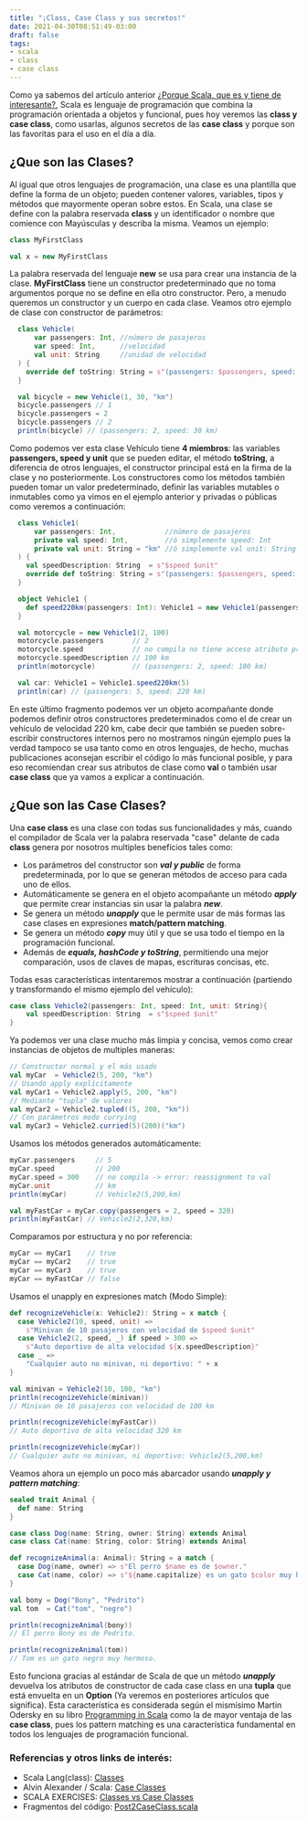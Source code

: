 ```yaml
---
title: "¡Class, Case Class y sus secretos!"
date: 2021-04-30T08:51:49-03:00
draft: false
tags:
- scala
- class
- case class
---
```


Como ya sabemos del artículo anterior [¿Porque Scala, que es y tiene de interesante?](https://rodobarcaaa.github.io/art%C3%ADculos/scala/),
Scala es lenguaje de programación que combina la programación orientada a objetos y funcional, pues hoy veremos las **class y case class**,
como usarlas, algunos secretos de las **case class** y porque son las favoritas para el uso en el día a día.


## ¿Que son las Clases?
Al igual que otros lenguajes de programación, una clase es una plantilla que define la forma de un objeto; pueden contener valores,
variables, tipos y métodos que mayormente operan sobre estos. En Scala, una clase se define con la palabra reservada **class** y
un identificador o nombre que comience con Mayúsculas y describa la misma. Veamos un ejemplo:


```scala
class MyFirstClass

val x = new MyFirstClass  
```
La palabra reservada del lenguaje **new** se usa para crear una instancia de la clase. **MyFirstClass** tiene un constructor predeterminado que
no toma argumentos porque no se define en ella otro constructor. Pero, a menudo queremos un constructor y un cuerpo en cada clase. Veamos otro
ejemplo de clase con constructor de parámetros:


```scala
  class Vehicle(
      var passengers: Int, //número de pasajeros
      var speed: Int,      //velocidad
      val unit: String     //unidad de velocidad
  ) {
    override def toString: String = s"(passengers: $passengers, speed: $speed $unit)"
  }

  val bicycle = new Vehicle(1, 30, "km")
  bicycle.passengers // 1
  bicycle.passengers = 2 
  bicycle.passengers // 2
  println(bicycle) // (passengers: 2, speed: 30 km)
```
Como podemos ver esta clase Vehículo tiene **4 miembros**: las variables **passengers, speed y unit** que se pueden editar, el método **toString**,
a diferencia de otros lenguajes, el constructor principal está en la firma de la clase y no posteriormente. Los constructores como los
métodos también pueden tomar un valor predeterminado, definir las variables mutables o inmutables como ya vimos en el ejemplo anterior
y privadas o públicas como veremos a continuación:


```scala
  class Vehicle1(
      var passengers: Int,            //número de pasajeros
      private val speed: Int,         //ó simplemente speed: Int
      private val unit: String = "km" //ó simplemente val unit: String
  ) {
    val speedDescription: String  = s"$speed $unit"
    override def toString: String = s"(passengers: $passengers, speed: $speedDescription)"
  }

  object Vehicle1 {
    def speed220km(passengers: Int): Vehicle1 = new Vehicle1(passengers, 220, "km")
  }

  val motorcycle = new Vehicle1(2, 100)
  motorcycle.passengers       // 2
  motorcycle.speed            // no compila no tiene acceso atributo privado
  motorcycle.speedDescription // 100 km
  println(motorcycle)         // (passengers: 2, speed: 100 km)

  val car: Vehicle1 = Vehicle1.speed220km(5)
  println(car) // (passengers: 5, speed: 220 km)
```

En este último fragmento podemos ver un objeto acompañante donde podemos definir otros constructores predeterminados como el de crear un vehículo
de velocidad 220 km, cabe decir que también se pueden sobre-escribir constructores internos pero no mostramos ningún ejemplo pues la verdad tampoco se usa
tanto como en otros lenguajes, de hecho, muchas publicaciones aconsejan escribir el código lo más funcional posible, y para eso recomiendan crear
sus atributos de clase como **val** o también usar **case class** que ya vamos a explicar a continuación.


## ¿Que son las Case Clases?
Una **case class** es una clase con todas sus funcionalidades y más, cuando el compilador de Scala ver la palabra reservada "case" delante
de cada **class** genera por nosotros multiples beneficios tales como:

* Los parámetros del constructor son **_val y public_** de forma predeterminada, por lo que se generan métodos de acceso para cada uno de ellos.
* Automáticamente se genera en el objeto acompañante un método **_apply_** que permite crear instancias sin usar la palabra **_new_**.
* Se genera un método **_unapply_** que le permite usar de más formas las case clases en expresiones **match/pattern matching**.
* Se genera un método **_copy_** muy útil y que se usa todo el tiempo en la programación funcional.
* Además de **_equals, hashCode y toString_**, permitiendo una mejor comparación, usos de claves de mapas, escrituras concisas, etc.

Todas esas características intentaremos mostrar a continuación (partiendo y transformando el mismo ejemplo del vehículo):

```scala
case class Vehicle2(passengers: Int, speed: Int, unit: String){
    val speedDescription: String  = s"$speed $unit"
}
```
Ya podemos ver una clase mucho más limpia y concisa, vemos como crear instancias de objetos de multiples maneras:

```scala
// Constructor normal y el más usado
val myCar  = Vehicle2(5, 200, "km")          
// Usando apply explícitamente
val myCar1 = Vehicle2.apply(5, 200, "km")    
// Mediante "tupla" de valores
val myCar2 = Vehicle2.tupled((5, 200, "km")) 
// Con parámetros modo currying
val myCar3 = Vehicle2.curried(5)(200)("km")  
```
Usamos los métodos generados automáticamente:

```scala
myCar.passengers     // 5
myCar.speed          // 200
myCar.speed = 300    // no compila -> error: reassignment to val
myCar.unit           // km
println(myCar)       // Vehicle2(5,200,km)

val myFastCar = myCar.copy(passengers = 2, speed = 320)
println(myFastCar) // Vehicle2(2,320,km)
```
Comparamos por estructura y no por referencia:

```scala
myCar == myCar1    // true
myCar == myCar2    // true
myCar == myCar3    // true
myCar == myFastCar // false
```
Usamos el unapply en expresiones match (Modo Simple):

```scala
def recognizeVehicle(x: Vehicle2): String = x match {
  case Vehicle2(10, speed, unit) =>
    s"Minivan de 10 pasajeros con velocidad de $speed $unit"
  case Vehicle2(2, speed, _) if speed > 300 =>
    s"Auto deportivo de alta velocidad ${x.speedDescription}"
  case _ =>
    "Cualquier auto no minivan, ni deportivo: " + x
}

val minivan = Vehicle2(10, 100, "km")
println(recognizeVehicle(minivan))   
// Minivan de 10 pasajeros con velocidad de 100 km

println(recognizeVehicle(myFastCar)) 
// Auto deportivo de alta velocidad 320 km

println(recognizeVehicle(myCar))
// Cualquier auto no minivan, ni deportivo: Vehicle2(5,200,km)     
```       

Veamos ahora un ejemplo un poco más abarcador usando **_unapply y pattern matching_**:
```scala
sealed trait Animal {
  def name: String
}

case class Dog(name: String, owner: String) extends Animal
case class Cat(name: String, color: String) extends Animal

def recognizeAnimal(a: Animal): String = a match {
  case Dog(name, owner) => s"El perro $name es de $owner."
  case Cat(name, color) => s"${name.capitalize} es un gato $color muy hermoso."
}

val bony = Dog("Bony", "Pedrito")
val tom  = Cat("tom", "negro")

println(recognizeAnimal(bony)) 
// El perro Bony es de Pedrito.

println(recognizeAnimal(tom))  
// Tom es un gato negro muy hermoso.
```
Esto funciona gracias al estándar de Scala de que un método **_unapply_** devuelva los atributos de constructor de cada case class en una **tupla** que está
envuelta en un **Option** (Ya veremos en posteriores artículos que significa). Esta característica es considerada según el mismísimo Martin Odersky en
su libro [Programming in Scala](https://www.amazon.com/Programming-Scala-Updated-2-12/dp/0981531687/) como la de mayor ventaja de las **case class**, pues
los pattern matching es una característica fundamental en todos los lenguajes de programación funcional.


### Referencias y otros links de interés:
* Scala Lang(class): [Classes](https://docs.scala-lang.org/tour/classes.html)
* Alvin Alexander / Scala: [Case Classes](https://alvinalexander.com/scala/scala-class-examples-constructors-case-classes-parameters/)
* SCALA EXERCISES: [Classes vs Case Classes](https://www.scala-exercises.org/scala_tutorial/classes_vs_case_classes)
* Fragmentos del código: [Post2CaseClass.scala](https://github.com/rodobarcaaa/scala-blog-snippets/blob/main/src/main/scala/com/rodobarcaaa/Post2CaseClass.scala)





